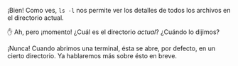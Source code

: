 ¡Bien! Como ves, `ls -l` nos permite ver los detalles de todos los archivos en el directorio actual.

:hand: Ah, pero ¡momento! ¿Cuál es el directorio _actual_? ¿Cuándo lo dijimos? 

¡Nunca! Cuando abrimos una terminal, ésta se abre, por defecto, en un cierto directorio. Ya hablaremos más sobre ésto en breve. 


